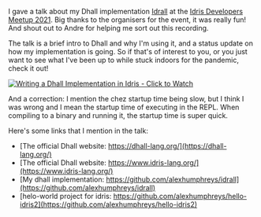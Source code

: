 I gave a talk about my Dhall implementation [Idrall](https://github.com/alexhumphreys/idrall) at the [Idris Developers Meetup 2021](https://github.com/idris-lang/Idris2/wiki/Idris-Developers-Meeting,-April-2021). Big thanks to the organisers for the event, it was really fun! And shout out to Andre for helping me sort out this recording.

The talk is a brief intro to Dhall and why I'm using it, and a status update on how my implementation is going. So if that's of interest to you, or you just want to see what I've been up to while stuck indoors for the pandemic, check it out!

[![Writing a Dhall Implementation in Idris - Click to Watch](https://i.imgur.com/LKaS5te.png)](https://vimeo.com/543508498 "Writing a Dhall Implementation in Idris - Click to Watch!")

And a correction: I mention the chez startup time being slow, but I think I was wrong and I mean the startup time of executing in the REPL. When compiling to a binary and running it, the startup time is super quick.

Here's some links that I mention in the talk:

- [The official Dhall website: https://dhall-lang.org/](https://dhall-lang.org/)
- [The official Dhall website: https://www.idris-lang.org/](https://www.idris-lang.org/)
- [My dhall implementation: https://github.com/alexhumphreys/idrall](https://github.com/alexhumphreys/idrall)
- [helo-world project for idris: https://github.com/alexhumphreys/hello-idris2](https://github.com/alexhumphreys/hello-idris2)
